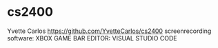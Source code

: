 # cs2400
Yvette Carlos
https://github.com/YvetteCarlos/cs2400
screenrecording software: XBOX GAME BAR EDITOR: VISUAL STUDIO CODE
